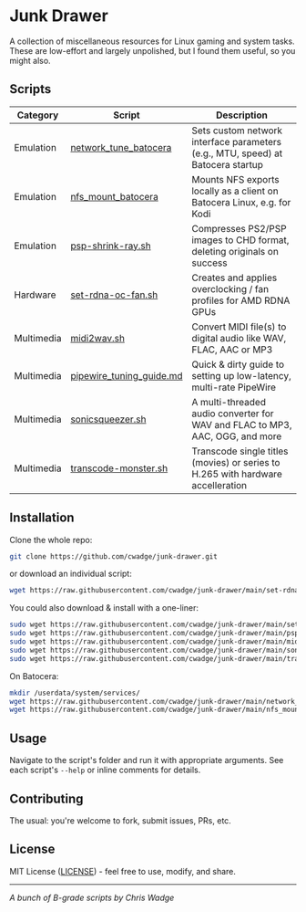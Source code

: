 # Junk Drawer
A collection of miscellaneous resources for Linux gaming and system tasks. These are low-effort and largely unpolished, but I found them useful, so you might also.

## Scripts
| Category | Script | Description |
|----------|--------|-------------|
| Emulation | [network_tune_batocera](network_tune_batocera) | Sets custom network interface parameters (e.g., MTU, speed) at Batocera startup |
| Emulation | [nfs_mount_batocera](nfs_mount_batocera) | Mounts NFS exports locally as a client on Batocera Linux, e.g. for Kodi |
| Emulation | [psp-shrink-ray.sh](psp-shrink-ray.sh) | Compresses PS2/PSP images to CHD format, deleting originals on success |
| Hardware | [set-rdna-oc-fan.sh](set-rdna-oc-fan.sh) | Creates and applies overclocking / fan profiles for AMD RDNA GPUs |
| Multimedia | [midi2wav.sh](midi2wav.sh) | Convert MIDI file(s) to digital audio like WAV, FLAC, AAC or MP3 |
| Multimedia | [pipewire_tuning_guide.md](pipewire_tuning_guide.md) | Quick & dirty guide to setting up low-latency, multi-rate PipeWire |
| Multimedia | [sonicsqueezer.sh](sonicsqueezer.sh) | A multi-threaded audio converter for WAV and FLAC to MP3, AAC, OGG, and more | 
| Multimedia | [transcode-monster.sh](transcode-monster.sh) | Transcode single titles (movies) or series to H.265 with hardware accelleration |

## Installation
Clone the whole repo:
```bash
git clone https://github.com/cwadge/junk-drawer.git
```

or download an individual script:
```bash
wget https://raw.githubusercontent.com/cwadge/junk-drawer/main/set-rdna-oc-fan.sh
```

You could also download & install with a one-liner:
```bash
sudo wget https://raw.githubusercontent.com/cwadge/junk-drawer/main/set-rdna-oc-fan.sh -O /usr/local/sbin/set-rdna-oc-fan.sh && sudo chmod 755 /usr/local/sbin/set-rdna-oc-fan.sh
sudo wget https://raw.githubusercontent.com/cwadge/junk-drawer/main/psp-shrink-ray.sh -O /usr/local/bin/psp-shrink-ray.sh && sudo chmod 755 /usr/local/bin/psp-shrink-ray.sh
sudo wget https://raw.githubusercontent.com/cwadge/junk-drawer/main/midi2wav.sh -O /usr/local/bin/midi2wav.sh && sudo chmod 755 /usr/local/bin/midi2wav.sh
sudo wget https://raw.githubusercontent.com/cwadge/junk-drawer/main/sonicsqueezer.sh -O /usr/local/bin/sonicsqueezer.sh && sudo chmod 755 /usr/local/bin/sonicsqueezer.sh
sudo wget https://raw.githubusercontent.com/cwadge/junk-drawer/main/transcode-monster.sh -O /usr/local/bin/transcode-monster.sh && sudo chmod 755 /usr/local/bin/transcode-monster.sh
```

On Batocera:
```bash
mkdir /userdata/system/services/
wget https://raw.githubusercontent.com/cwadge/junk-drawer/main/network_tune_batocera -O /userdata/system/services/network_tune && chmod 755 /userdata/system/services/network_tune
wget https://raw.githubusercontent.com/cwadge/junk-drawer/main/nfs_mount_batocera -O /userdata/system/services/nfs_mount && chmod 755 /userdata/system/services/nfs_mount
```

## Usage
Navigate to the script's folder and run it with appropriate arguments. See each script's `--help` or inline comments for details.

## Contributing
The usual: you're welcome to fork, submit issues, PRs, etc.

## License
MIT License ([LICENSE](https://opensource.org/license/MIT)) - feel free to use, modify, and share.

---

_A bunch of B-grade scripts by Chris Wadge_
